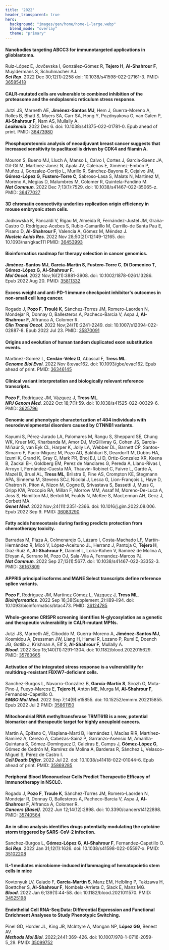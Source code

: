 ```yaml
---
title: '2022'
header_transparent: true
hero:
  background: "images/gen/home/home-1-large.webp"
  blend_mode: "overlay"
  theme: "primary"
---
```


#### Nanobodies targeting ABCC3 for immunotargeted applications in glioblastoma.
Ruiz-López E, Jovčevska I, González-Gómez R, **Tejero H**, **Al-Shahrour F**, Muyldermans S, Schuhmacher AJ.  
***Sci Rep***. 2022 Dec 30;12(1):2258 doi: 10.1038/s41598-022-27161-3. PMID: [36585418](https://pubmed.ncbi.nlm.nih.gov/36585418/)

#### CALR-mutated cells are vulnerable to combined inhibition of the proteasome and the endoplasmic reticulum stress response.
Jutzi JS, Marneth AE, **Jiménez-Santos MJ**, Hem J, Guerra-Moreno A, Rolles B, Bhatt S, Myers SA, Carr SA, Hong Y, Pozdnyakova O, van Galen P, **Al-Shahrour F**, Nam AS, Mullally A.  
***Leukemia***. 2022 Dec 6. doi: 10.1038/s41375-022-01781-0. Epub ahead of print. PMID: [36473980](https://pubmed.ncbi.nlm.nih.gov/36473980/)

#### Phosphoproteomic analysis of neoadjuvant breast cancer suggests that increased sensitivity to paclitaxel is driven by CDK4 and filamin A.
Mouron S, Bueno MJ, Lluch A, Manso L, Calvo I, Cortes J, Garcia-Saenz JA, Gil-Gil M, Martinez-Janez N, Apala JV, Caleiras E, Ximénez-Embún P, Muñoz J, Gonzalez-Cortijo L, Murillo R, Sánchez-Bayona R, Cejalvo JM, **Gómez-López G**, **Fustero-Torre C**, Sabroso-Lasa S, Malats N, Martinez M, Moreno A, Megias D, Malumbres M, Colomer R, Quintela-Fandino M.  
***Nat Commun***. 2022 Dec 7;13(1):7529. doi: 10.1038/s41467-022-35065-z. PMID: [36477027](https://pubmed.ncbi.nlm.nih.gov/36477027/)

####  3D chromatin connectivity underlies replication origin efficiency in mouse embryonic stem cells.
Jodkowska K, Pancaldi V, Rigau M, Almeida R, Fernández-Justel JM, Graña-Castro O, Rodríguez-Acebes S, Rubio-Camarillo M, Carrillo-de Santa Pau E, Pisano D, **Al-Shahrour F**, Valencia A, Gómez M, Méndez J.  
***Nucleic Acids Res***. 2022 Nov 28;50(21):12149-12165. doi: 10.1093/nar/gkac111 PMID: [36453993](https://pubmed.ncbi.nlm.nih.gov/36453993/)

#### Bioinformatics roadmap for therapy selection in cancer genomics.
**Jiménez-Santos MJ**, **García-Martín S**, **Fustero-Torre C**, **Di Domenico T**, **Gómez-López G**, **Al-Shahrour F.**  
***Mol Oncol***. 2022 Nov;16(21):3881-3908. doi: 10.1002/1878-0261.13286. Epub 2022 Aug 20. PMID: [35811332](https://pubmed.ncbi.nlm.nih.gov/35811332/)

#### Excess weight and anti-PD-1 immune checkpoint inhibitor's outcomes in non-small cell lung cancer.
Rogado J, **Pozo F**, **Troulé K**, Sánchez-Torres JM, Romero-Laorden N, Mondejar R, Donnay O, Ballesteros A, Pacheco-Barcia V, Aspa J, **Al-Shahrour F**, Alfranca A, Colomer R.  
***Clin Transl Oncol***. 2022 Nov;24(11):2241-2249. doi: 10.1007/s12094-022-02887-8. Epub 2022 Jul 23. PMID: [35870091](https://pubmed.ncbi.nlm.nih.gov/35870091/)

#### Origins and evolution of human tandem duplicated exon substitution events.
Martinez-Gomez L, **Cerdán-Vélez D**, Abascal F, **Tress ML**.  
***Genome Biol Evol***. 2022 Nov 8:evac162. doi: 10.1093/gbe/evac162. Epub ahead of print. PMID: [36346145](https://pubmed.ncbi.nlm.nih.gov/36346145/)

#### Clinical variant interpretation and biologically relevant reference transcripts.
**Pozo F**, Rodriguez JM, Vázquez J, **Tress ML**.  
***NPJ Genom Med***. 2022 Oct 18;7(1):59. doi: 10.1038/s41525-022-00329-6. PMID: [3625796](https://pubmed.ncbi.nlm.nih.gov/3625796/)

#### Genomic and phenotypic characterization of 404 individuals with neurodevelopmental disorders caused by CTNNB1 variants.
Kayumi S, Pérez-Jurado LA, Palomares M, Rangu S, Sheppard SE, Chung WK, Kruer MC, Kharbanda M, Amor DJ, McGillivray G, Cohen JS, García-Miñaúr S, van Eyk CL, Harper K, Jolly LA, Webber DL, Barnett CP, Santos-Simarro F, Pacio-Míguez M, Pozo AD, Bakhtiari S, Deardorff M, Dubbs HA, Izumi K, Grand K, Gray C, Mark PR, Bhoj EJ, Li D, Ortiz-Gonzalez XR, Keena B, Zackai EH, Goldberg EM, Perez de Nanclares G, Pereda A, Llano-Rivas I, Arroyo I, Fernández-Cuesta MÁ, Thauvin-Robinet C, Faivre L, Garde A, Mazel B, Bruel AL, **Tress ML**, Brilstra E, Fine AS, Crompton KE, Stegmann APA, Sinnema M, Stevens SCJ, Nicolai J, Lesca G, Lion-François L, Haye D, Chatron N, Piton A, Nizon M, Cogne B, Srivastava S, Bassetti J, Muss C, Gripp KW, Procopio RA, Millan F, Morrow MM, Assaf M, Moreno-De-Luca A, Joss S, Hamilton MJ, Bertoli M, Foulds N, McKee S, MacLennan AH, Gecz J, Corbett MA.  
***Genet Med***. 2022 Nov;24(11):2351-2366. doi: 10.1016/j.gim.2022.08.006. Epub 2022 Sep 9. PMID: [36083290](https://pubmed.ncbi.nlm.nih.gov/36083290/)

#### Fatty acids homeostasis during fasting predicts protection from chemotherapy toxicity.
Barradas M, Plaza A, Colmenarejo G, Lázaro I, Costa-Machado LF, Martín-Hernández R, Micó V, López-Aceituno JL, Herranz J, Pantoja C, **Tejero H**, Diaz-Ruiz A, **Al-Shahrour F**, Daimiel L, Loria-Kohen V, Ramirez de Molina A, Efeyan A, Serrano M, Pozo OJ, Sala-Vila A, Fernandez-Marcos PJ.  
***Nat Commun***. 2022 Sep 27;13(1):5677. doi: 10.1038/s41467-022-33352-3. PMID: [36167809](https://pubmed.ncbi.nlm.nih.gov/36167809/)

#### APPRIS principal isoforms and MANE Select transcripts define reference splice variants. 
**Pozo F**, Rodriguez JM, Martínez Gómez L, Vázquez J, **Tress ML**.  
***Bioinformatics***. 2022 Sep 16;38(Supplement_2):ii89-ii94. doi: 10.1093/bioinformatics/btac473. PMID: [36124785](https://pubmed.ncbi.nlm.nih.gov/36124785/)

#### Whole-genome CRISPR screening identifies N-glycosylation as a genetic and therapeutic vulnerability in CALR-mutant MPNs.
Jutzi JS, Marneth AE, Ciboddo M, Guerra-Moreno A, **Jiménez-Santos MJ**, Kosmidou A, Dressman JW, Liang H, Hamel R, Lozano P, Rumi E, Doench JG, Gotlib J, Krishnan A, Elf S, **Al-Shahrour F**, Mullally A.  
***Blood***. 2022 Sep 15;140(11):1291-1304. doi: 10.1182/blood.2022015629. PMID: [35763665](https://pubmed.ncbi.nlm.nih.gov/35763665/)

#### Activation of the integrated stress response is a vulnerability for multidrug-resistant FBXW7-deficient cells.
Sanchez-Burgos L, Navarro-González B, **García-Martín S**, Sirozh O, Mota-Pino J, Fueyo-Marcos E, **Tejero H**, Antón ME, Murga M, **Al-Shahrour F**, Fernandez-Capetillo O.  
***EMBO Mol Med***. 2022 Sep 7;14(9):e15855. doi: 10.15252/emmm.202215855. Epub 2022 Jul 2 PMID: [35861150](https://pubmed.ncbi.nlm.nih.gov/35861150/)

#### Mitochondrial RNA methyltransferase TRMT61B is a new, potential biomarker and therapeutic target for highly aneuploid cancers. 
Martín A, Epifano C, Vilaplana-Marti B, Hernández I, Macías RIR, Martínez-Ramírez Á, Cerezo A, Cabezas-Sainz P, Garranzo-Asensio M, Amarilla-Quintana S, Gómez-Domínguez D, Caleiras E, Camps J, **Gómez-López G**, Gómez de Cedrón M, Ramírez de Molina A, Barderas R, Sánchez L, Velasco-Miguel S, Pérez de Castro I.  
***Cell Death Differ***. 2022 Jul 22. doi: 10.1038/s41418-022-01044-6. Epub ahead of print. PMID: [35869285](https://pubmed.ncbi.nlm.nih.gov/35869285/)

#### Peripheral Blood Mononuclear Cells Predict Therapeutic Efficacy of Immunotherapy in NSCLC.
Rogado J, **Pozo F**, **Troule K**, Sánchez-Torres JM, Romero-Laorden N, Mondejar R, Donnay O, Ballesteros A, Pacheco-Barcia V, Aspa J, **Al-Shahrour F**, Alfranca A, Colomer R.  
***Cancers (Basel)***. 2022 Jun 12;14(12):2898. doi: 10.3390/cancers14122898. PMID: [35740564](https://pubmed.ncbi.nlm.nih.gov/35740564/)

#### An in silico analysis identifies drugs potentially modulating the cytokine storm triggered by SARS-CoV-2 infection.
Sanchez-Burgos L, **Gómez-López G**, **Al-Shahrour F**, Fernandez-Capetillo O.  
***Sci Rep***. 2022 Jan 31;12(1):1626. doi: 10.1038/s41598-022-05597-x. PMID: [35102208](https://pubmed.ncbi.nlm.nih.gov/35102208/)

#### IL-1 mediates microbiome-induced inflammaging of hematopoietic stem cells in mice
Kovtonyuk LV, Caiado F, **Garcia-Martin S**, Manz EM, Helbling P, Takizawa H, Boettcher S, **Al-Shahrour F**, Nombela-Arrieta C, Slack E, Manz MG.  
***Blood***. 2022 Jan 6;139(1):44-58. doi: 10.1182/blood.2021011570. PMID: [34525198](https://pubmed.ncbi.nlm.nih.gov/34525198/)

#### Endothelial Cell RNA-Seq Data: Differential Expression and Functional Enrichment Analyses to Study Phenotypic Switching. 
Pinel GD, Horder JL, King JR, McIntyre A, Mongan NP, **López GG**, Benest AV.  
***Methods Mol Biol***. 2022;2441:369-426. doi: 10.1007/978-1-0716-2059-5_29. PMID: [35099752](https://pubmed.ncbi.nlm.nih.gov/35099752/)
